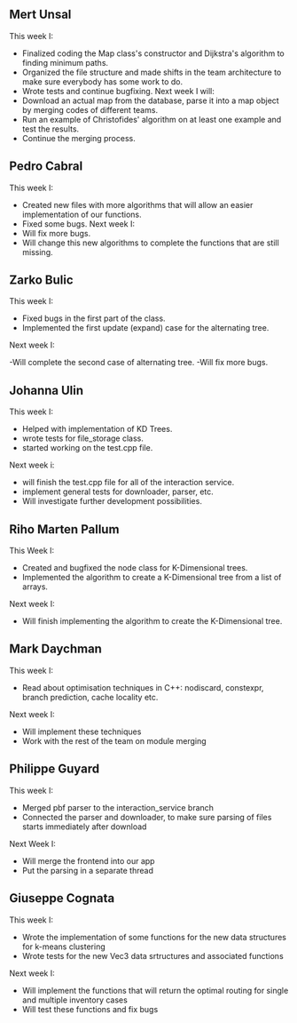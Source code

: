 ## Mert Unsal
This week I:
 - Finalized coding the Map class's constructor and Dijkstra's algorithm to finding minimum paths.
 - Organized the file structure and made shifts in the team architecture to make sure everybody has some work to do.
 - Wrote tests and continue bugfixing.
 Next week I will:
 - Download an actual map from the database, parse it into a map object by merging codes of different teams.
 - Run an example of Christofides' algorithm on at least one example and test the results.
 - Continue the merging process.

## Pedro Cabral
This week I:
 - Created new files with more algorithms that will allow an easier implementation of our functions.
 - Fixed some bugs.
Next week I:
  - Will fix more bugs.
  - Will change this new algorithms to complete the functions that are still missing.

## Zarko Bulic
This week I:
- Fixed bugs in the first part of the class.
- Implemented the first update (expand) case for the alternating tree.

Next week I:

-Will complete the second case of alternating tree.
-Will fix more bugs.


## Johanna Ulin 
This week I:
- Helped with implementation of KD Trees.
- wrote tests for file_storage class.
- started working on the test.cpp file. 

Next week i: 
- will finish the test.cpp file for all of the interaction service. 
- implement general tests for downloader, parser, etc. 
- Will investigate further development possibilities. 

## Riho Marten Pallum
 This Week I:
 - Created and bugfixed the node class for K-Dimensional trees.
 - Implemented the algorithm to create a K-Dimensional tree from a list of arrays.

 Next week I:
 - Will finish implementing the algorithm to create the K-Dimensional tree.

## Mark Daychman
This week I:
- Read about optimisation techniques in C++: nodiscard, constexpr, branch prediction, cache locality etc.

Next week I:
- Will implement these techniques
- Work with the rest of the team on module merging

## Philippe Guyard
This week I:

 - Merged pbf parser to the interaction_service branch
 - Connected the parser and downloader, to make sure parsing of files starts immediately after download

Next Week I:
 
 - Will merge the frontend into our app
 - Put the parsing in a separate thread

## Giuseppe Cognata
This week I:
- Wrote the implementation of some functions for the new data structures for k-means clustering
- Wrote tests for the new Vec3 data srtructures and associated functions

Next week I:
- Will implement the functions that will return the optimal routing for single and multiple inventory cases
- Will test these functions and fix bugs
